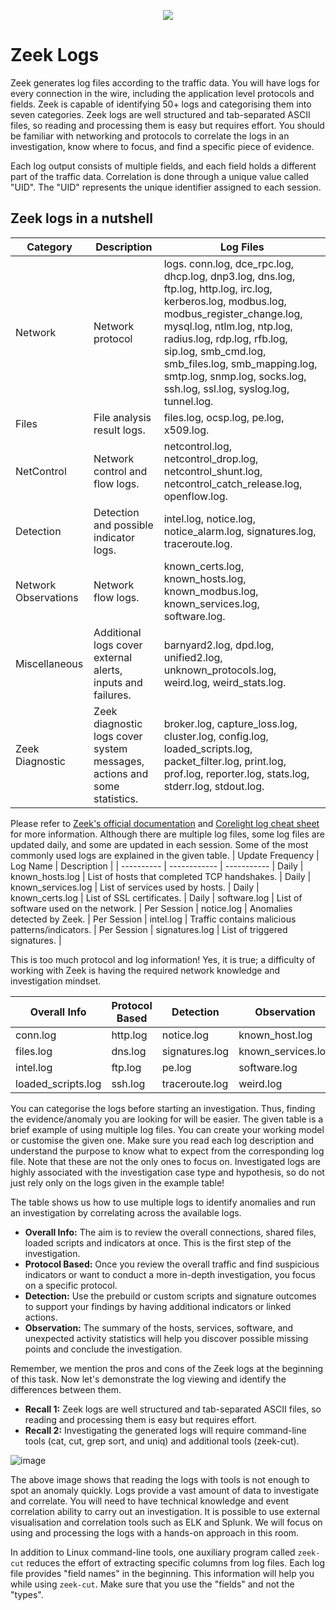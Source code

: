 <p align='center'>
  <img src=https://user-images.githubusercontent.com/80647611/216930199-11ff4dee-f9ca-44f3-af60-ff3de7ef7299.png>
</p>

# Zeek Logs
Zeek generates log files according to the traffic data. You will have logs for every connection in the wire, including the application level protocols and fields. Zeek is capable of identifying 50+ logs and categorising them into seven categories. Zeek logs are well structured and tab-separated ASCII files, so reading and processing them is easy but requires effort. You should be familiar with networking and protocols to correlate the logs in an investigation, know where to focus, and find a specific piece of evidence.

Each log output consists of multiple fields, and each field holds a different part of the traffic data. Correlation is done through a unique value called "UID". The "UID" represents the unique identifier assigned to each session.

## Zeek logs in a nutshell
| Category | Description | Log Files |
| ---------- | ------------ | ----------- |
Network | Network protocol | logs. conn.log, dce_rpc.log, dhcp.log, dnp3.log, dns.log, ftp.log, http.log, irc.log, kerberos.log, modbus.log, modbus_register_change.log, mysql.log, ntlm.log, ntp.log, radius.log, rdp.log, rfb.log, sip.log, smb_cmd.log, smb_files.log, smb_mapping.log, smtp.log, snmp.log, socks.log, ssh.log, ssl.log, syslog.log, tunnel.log. |
Files | File analysis result logs. | files.log, ocsp.log, pe.log, x509.log. |
NetControl |  Network control and flow logs. | netcontrol.log, netcontrol_drop.log, netcontrol_shunt.log, netcontrol_catch_release.log, openflow.log. |
Detection | Detection and possible indicator logs. | intel.log, notice.log, notice_alarm.log, signatures.log, traceroute.log. |
Network Observations | Network flow logs. | known_certs.log, known_hosts.log, known_modbus.log, known_services.log, software.log. |
Miscellaneous | Additional logs cover external alerts, inputs and failures. | barnyard2.log, dpd.log, unified2.log, unknown_protocols.log, weird.log, weird_stats.log. |
Zeek Diagnostic | Zeek diagnostic logs cover system messages, actions and some statistics. | broker.log, capture_loss.log, cluster.log, config.log, loaded_scripts.log, packet_filter.log, print.log, prof.log, reporter.log, stats.log, stderr.log, stdout.log. |

Please refer to [Zeek's official documentation](https://docs.zeek.org/en/current/script-reference/log-files.html) and [Corelight log cheat sheet](https://corelight.com/products/zeek-data/) for more information. Although there are multiple log files, some log files are updated daily, and some are updated in each session. Some of the most commonly used logs are explained in the given table.
| Update Frequency | Log Name | Description |
| ---------- | ------------ | ----------- |
Daily |	known_hosts.log |	List of hosts that completed TCP handshakes. |
Daily |	known_services.log |	List of services used by hosts. |
Daily |	known_certs.log	|	List of SSL certificates. |
Daily |	software.log |	List of software used on the network. |
Per Session |	notice.log	|	Anomalies detected by Zeek. |
Per Session | intel.log |	Traffic contains malicious patterns/indicators. |
Per Session | signatures.log |	List of triggered signatures. |

This is too much protocol and log information! Yes, it is true; a difficulty of working with Zeek is having the required network knowledge and investigation mindset.

| Overall Info | Protocol Based | Detection | Observation |
| ---------- | ------------ | ----------- | -------------- |
| conn.log | http.log |	notice.log |	known_host.log |
| files.log |	dns.log |	signatures.log |	known_services.log |
| intel.log |	ftp.log |	pe.log |	software.log |
| loaded_scripts.log |	ssh.log |	traceroute.log |	weird.log |

You can categorise the logs before starting an investigation. Thus, finding the evidence/anomaly you are looking for will be easier. The given table is a brief example of using multiple log files. You can create your working model or customise the given one. Make sure you read each log description and understand the purpose to know what to expect from the corresponding log file. Note that these are not the only ones to focus on. Investigated logs are highly associated with the investigation case type and hypothesis, so do not just rely only on the logs given in the example table!

The table shows us how to use multiple logs to identify anomalies and run an investigation by correlating across the available logs.

* **Overall Info:** The aim is to review the overall connections, shared files, loaded scripts and indicators at once. This is the first step of the investigation.
* **Protocol Based:** Once you review the overall traffic and find suspicious indicators or want to conduct a more in-depth investigation, you focus on a specific protocol.
* **Detection:** Use the prebuild or custom scripts and signature outcomes to support your findings by having additional indicators or linked actions. 
* **Observation:** The summary of the hosts, services, software, and unexpected activity statistics will help you discover possible missing points and conclude the investigation.

Remember, we mention the pros and cons of the Zeek logs at the beginning of this task. Now let's demonstrate the log viewing and identify the differences between them.

* **Recall 1:** Zeek logs are well structured and tab-separated ASCII files, so reading and processing them is easy but requires effort.
* **Recall 2:** Investigating the generated logs will require command-line tools (cat, cut, grep sort, and uniq) and additional tools (zeek-cut). 

![image](https://user-images.githubusercontent.com/80647611/218477141-07a22030-214c-4403-8b65-47b682998490.png)

The above image shows that reading the logs with tools is not enough to spot an anomaly quickly. Logs provide a vast amount of data to investigate and correlate. You will need to have technical knowledge and event correlation ability to carry out an investigation. It is possible to use external visualisation and correlation tools such as ELK and Splunk. We will focus on using and processing the logs with a hands-on approach in this room.

In addition to Linux command-line tools, one auxiliary program called `zeek-cut` reduces the effort of extracting specific columns from log files. Each log file provides "field names" in the beginning. This information will help you while using `zeek-cut`. Make sure that you use the "fields" and not the "types".
